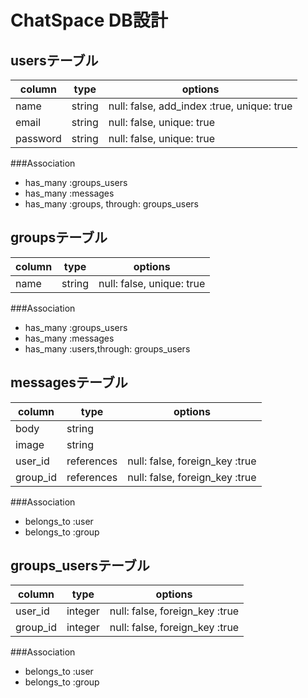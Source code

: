 # ChatSpace DB設計
## usersテーブル
|column|type|options|
|------|----|-------|
|name|string|null: false, add_index :true, unique: true|
|email|string|null: false, unique: true|
|password|string|null: false, unique: true|

###Association
- has_many :groups_users
- has_many :messages
- has_many :groups, through: groups_users

## groupsテーブル
|column|type|options|
|------|----|-------|
|name|string|null: false, unique: true|

###Association
- has_many :groups_users
- has_many :messages
- has_many :users,through: groups_users

## messagesテーブル
|column|type|options|
|------|----|-------|
|body|string||
|image|string||
|user_id|references|null: false, foreign_key :true|
|group_id|references|null: false, foreign_key :true|

###Association
- belongs_to :user
- belongs_to :group

## groups_usersテーブル
|column|type|options|
|------|----|-------|
|user_id|integer|null: false, foreign_key :true|
|group_id|integer|null: false, foreign_key :true|
###Association
- belongs_to :user
- belongs_to :group